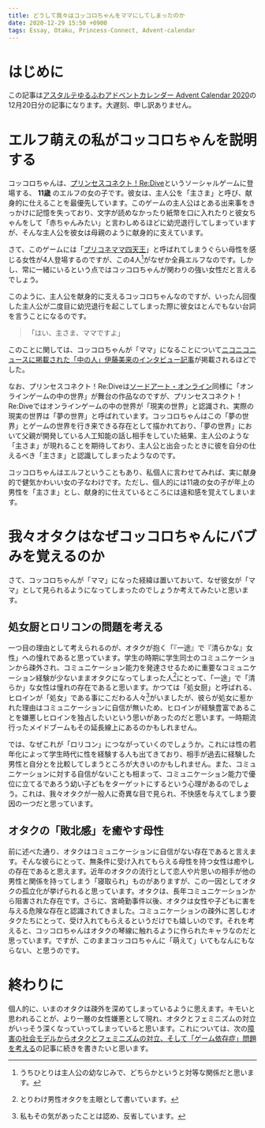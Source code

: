 ```yaml
---
title: どうして我々はコッコロちゃんをママにしてしまったのか
date: 2020-12-29 15:50 +0900
tags: Essay, Otaku, Princess-Connect, Advent-calendar
---
```


# はじめに

この記事は[アスタルテゆるふわアドベントカレンダー Advent Calendar 2020](https://adventar.org/calendars/5051)の12月20日分の記事になります。大遅刻、申し訳ありません。

# エルフ萌えの私がコッコロちゃんを説明する

コッコロちゃんは、[プリンセスコネクト！Re:Dive](https://priconne-redive.jp/)というソーシャルゲームに登場する、 **11歳** のエルフの女の子です。彼女は、主人公を「主さま」と呼び、献身的に仕えることを最優先しています。このゲームの主人公はとある出来事をきっかけに記憶を失っており、文字が読めなかったり紙幣を口に入れたりと彼女ちゃんをして「赤ちゃんみたい」と言わしめるほどに幼児退行してしまっていますが、そんな主人公を彼女は母親のように献身的に支えています。

さて、このゲームには「[プリコネママ四天王](https://dic.nicovideo.jp/a/%E3%83%97%E3%83%AA%E3%82%B3%E3%83%8D%E3%83%9E%E3%83%9E%E5%9B%9B%E5%A4%A9%E7%8E%8B)」と呼ばれてしまうぐらい母性を感じる女性が4人登場するのですが、この4人[^1]がなぜか全員エルフなのです。しかし、常に一緒にいるという点ではコッコロちゃんが関わりの強い女性だと言えるでしょう。

[^1]: うちひとりは主人公の幼なじみで、どちらかというと対等な関係だと思います。

このように、主人公を献身的に支えるコッコロちゃんなのですが、いったん回復した主人公が二度目に幼児退行を起こしてしまった際に彼女はとんでもない台詞を言うことになるのです。

> 「はい、主さま、ママですよ」

このことに関しては、コッコロちゃんが「ママ」になることについて[ニコニコニュースに掲載された「中の人」伊藤美来のインタビュー記事](https://originalnews.nico/260123)が掲載されるほどでした。

なお、プリンセスコネクト！Re:Diveは[ソードアート・オンライン](https://dengekibunko.jp/title/sao/)同様に「オンラインゲームの中の世界」が舞台の作品なのですが、プリンセスコネクト！Re:Diveではオンラインゲームの中の世界が「現実の世界」と認識され、実際の現実の世界は「夢の世界」と呼ばれています。コッコロちゃんはこの「夢の世界」とゲームの世界を行き来できる存在として描かれており、「夢の世界」において父親が開発している人工知能の話し相手をしていた結果、主人公のような「主さま」が現れることを期待しており、主人公と出会ったときに彼を自分の仕えるべき「主さま」と認識してしまったようなのです。

コッコロちゃんはエルフということもあり、私個人に言わせてみれば、実に献身的で健気かわいい女の子なわけです。ただし、個人的には11歳の女の子が年上の男性を「主さま」とし、献身的に仕えているところには違和感を覚えてしまいます。

# 我々オタクはなぜコッコロちゃんにバブみを覚えるのか

さて、コッコロちゃんが「ママ」になった経緯は置いておいて、なぜ彼女が「ママ」として見られるようになってしまったのでしょうか考えてみたいと思います。

## 処女厨とロリコンの問題を考える

一つ目の理由として考えられるのが、オタクが抱く「『一途』で『清らかな』女性」への憧れであると思っています。学生の時期に学生同士のコミュニケーションから疎外され、コミュニケーション能力を発達させるために重要なコミュニケーション経験が少ないままオタクになってしまった人[^2]にとって、「一途」で「清らか」な女性は憧れの存在であると思います。かつては「処女厨」と呼ばれる、ヒロインが「処女」である事にこだわる人々[^3]がいましたが、彼らが処女に惹かれた理由はコミュニケーションに自信が無いため、ヒロインが経験豊富であることを嫌悪しヒロインを独占したいという思いがあったのだと思います。一時期流行ったメイドブームもその延長線上にあるのかもしれません。

[^2]: とりわけ男性オタクを主眼として書いています。
[^3]: 私もその気があったことは認め、反省しています。

では、なぜこれが「ロリコン」につながっていくのでしょうか。これには性の若年化によって学生時代に性を経験する人も出てきており、相手が過去に経験した男性と自分とを比較してしまうところが大きいのかもしれません。また、コミュニケーションに対する自信がないことも相まって、コミュニケーション能力で優位に立てるであろう幼い子どもをターゲットにするという心理があるのでしょう。これは、我々オタクが一般人に奇異な目で見られ、不快感を与えてしまう要因の一つだと思っています。

## オタクの「敗北感」を癒やす母性

前に述べた通り、オタクはコミュニケーションに自信がない存在であると言えます。そんな彼らにとって、無条件に受け入れてもらえる母性を持つ女性は癒やしの存在であると思えます。近年のオタクの流行として恋人や片思いの相手が他の男性と関係を持ってしまう「寝取られ」ものがありますが、この一因としてオタクの孤立化が挙げられると思っています。オタクは、長年コミュニケーションから阻害された存在です。さらに、宮崎勤事件以後、オタクは女性や子どもに害を与える危険な存在と認識されてきました。コミュニケーションの疎外に苦しむオタクたちにとって、受け入れてもらえるというだけでも嬉しいのです。それを考えると、コッコロちゃんはオタクの琴線に触れるように作られたキャラなのだと思っています。ですが、このままコッコロちゃんに「萌えて」いてもなんにもならない、と思うのです。

# 終わりに

個人的に、いまのオタクは疎外を深めてしまっているように思えます。キモいと思われることが、より一層の女性嫌悪として現れ、オタクとフェミニズムの対立がいっそう深くなっていってしまっていると思います。これについては、次の[障害の社会モデルからオタクとフェミニズムの対立、そして「ゲーム依存症」問題を考える](https://huideyeren.info/2021/01/07/considering-the-conflict-between-otaku-and-feminism-from-the-social-model-of-disability/)の記事に続きを書きたいと思います。